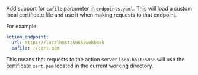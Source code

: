 Add support for `cafile` parameter in `endpoints.yaml`.
This will load a custom local certificate file and use it when making requests to that endpoint.

For example:

```yaml
action_endpoint:
  url: https://localhost:5055/webhook
  cafile: ./cert.pem
```

This means that requests to the action server `localhost:5055` will use the certificate `cert.pem` located in the current working directory.

